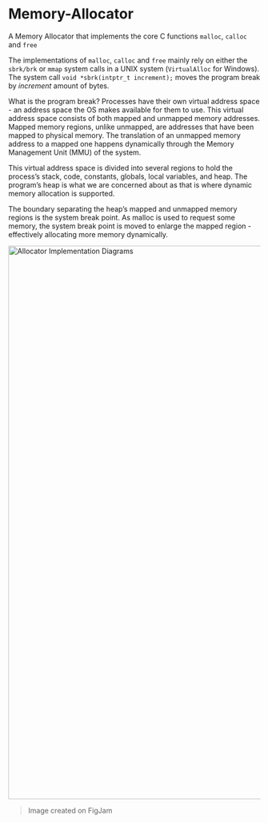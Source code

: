 # Memory-Allocator

A Memory Allocator that implements the core C functions `malloc`, `calloc` and `free`

The implementations of `malloc`, `calloc` and `free` mainly rely on either the `sbrk/brk` or `mmap` system calls in a UNIX system (`VirtualAlloc` for Windows). The system call `void *sbrk(intptr_t increment);` moves the program break by *increment* amount of bytes. 

What is the program break? Processes have their own virtual address space - an address space the OS makes available for them to use. This virtual address space consists of both mapped and unmapped memory addresses. Mapped memory regions, unlike unmapped, are addresses that have been mapped to physical memory. The translation of an unmapped memory address to a mapped one happens dynamically through the Memory Management Unit (MMU) of the system. 

This virtual address space is divided into several regions to hold the process’s stack, code, constants, globals, local variables, and heap. The program’s heap is what we are concerned about as that is where dynamic memory allocation is supported. 

The boundary separating the heap’s mapped and unmapped memory regions is the system break point. As malloc is used to request some memory, the system break point is moved to enlarge the mapped region - effectively allocating more memory dynamically.  

<img width="1105" alt="Allocator Implementation Diagrams" src="https://github.com/JanatB/Memory-Allocator/assets/76413679/fea4aa43-dc79-4f3d-ac82-eeda36d7aba8">

> Image created on FigJam
